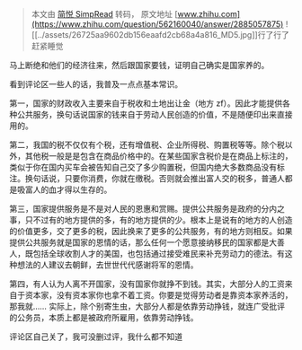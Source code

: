 > 本文由 [简悦 SimpRead](http://ksria.com/simpread/) 转码， 原文地址 [www.zhihu.com](https://www.zhihu.com/question/562160040/answer/2885057875) ![[../assets/26725aa9602db156eaafd2cb68a4a816_MD5.jpg]]行了行了赶紧睡觉

马上断绝和他们的经济往来，然后跟国家要钱，证明自己确实是国家养的。

看到评论区一些人的话，我普及一点点基本常识。

第一，国家的财政收入主要来自于税收和土地出让金（地方 zf）。因此才能提供各种公共服务，换句话说国家的钱来自于劳动人民创造的价值，不是随便印出来直接用的。

第二，我国的税不仅仅有个税，还有增值税、企业所得税、购置税等等。除个税以外，其他税一般是是包含在商品价格中的。在某些国家含税价是在商品上标注的，类似于你在国内买车会被告知自己交了多少购置税，但国内绝大多数商品没有标注。换句话说，只要你消费，你就在缴税。否则就会推出富人交的税多，普通人都是吸富人的血才得以生存的。

第三，国家提供服务是不是对人民的恩惠和赏赐。提供公共服务是政府的分内之事，只不过有的地方提供的多，有的地方提供的少。根本上是说有的地方的人创造的价值更多，交了更多的税，因此换来了更多的公共服务，有的地方则相反。如果提供公共服务就是国家的恩情的话，那么任何一个愿意接纳移民的国家都是大善人，既包括全球收割人才的美国，也包括通过接受难民来补充劳动力的德法。有这种想法的人建议去朝鲜，去世世代代感谢将军的恩情。

第四，有人认为人离不开国家，没有国家你就挣不到钱。其实，大部分人的工资来自于资本家，没有资本家你也拿不着工资。你要是觉得劳动者是靠资本家养活的，那我就…… 实际上，除个别寄生虫，大部分人都是依靠劳动挣钱，就连广受批评的公务员，本质上都是被政府所雇用，依靠劳动挣钱。

评论区自己关了，我可没删过评，我什么都不知道